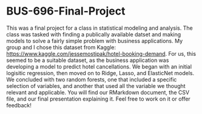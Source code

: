 # BUS-696-Final-Project

This was a final project for a class in statistical modeling and analysis. The class was tasked with finding a publically available datset and making models to solve a fairly simple problem with business applications. My group and I chose this dataset from Kaggle: https://www.kaggle.com/jessemostipak/hotel-booking-demand. For us, this seemed to be a suitable dataset, as the business application was developing a model to predict hotel cancellations. We began with an initial logisitic regression, then moved on to Ridge, Lasso, and ElasticNet models. We concluded with two random forests, one that included a specific selection of variables, and another that used all the variable we thought relevant and applicable. You will find our RMarkdown document, the CSV file, and our final presentation explaining it. Feel free to work on it or offer feedback!

